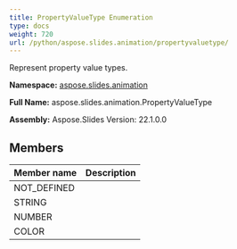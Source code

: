 ```yaml
---
title: PropertyValueType Enumeration
type: docs
weight: 720
url: /python/aspose.slides.animation/propertyvaluetype/
---
```


Represent property value types.

**Namespace:** [aspose.slides.animation](/python/aspose.slides.animation/)

**Full Name:** aspose.slides.animation.PropertyValueType

**Assembly:**  Aspose.Slides Version: 22.1.0.0

## **Members**
|**Member name**|**Description**|
| :- | :- |
|NOT_DEFINED||
|STRING||
|NUMBER||
|COLOR||
